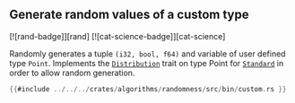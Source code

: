 ## Generate random values of a custom type

[![rand-badge]][rand] [![cat-science-badge]][cat-science]

Randomly generates a tuple `(i32, bool, f64)` and variable of user defined type `Point`. Implements
the [`Distribution`] trait on type Point for [`Standard`] in order to allow random generation.

```rust
{{#include ../../../crates/algorithms/randomness/src/bin/custom.rs }}
```

[`Distribution`]: https://docs.rs/rand/latest/rand/distr/trait.Distribution.html
[`Standard`]: https://docs.rs/rand/latest/rand/distr/struct.Standard.html
